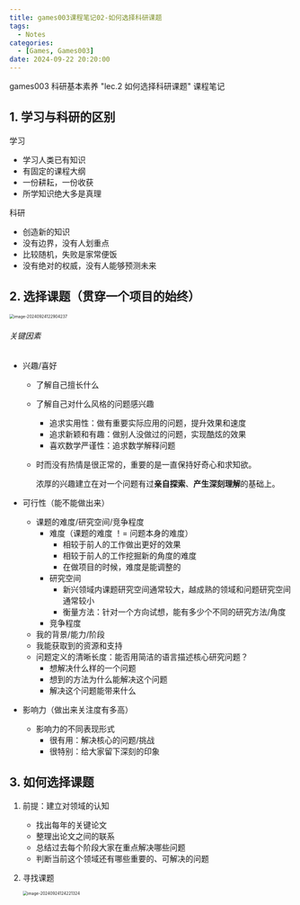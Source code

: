 ```yaml
---
title: games003课程笔记02-如何选择科研课题
tags: 
  - Notes
categories: 
  - [Games, Games003]
date: 2024-09-22 20:20:00
---
```


games003 科研基本素养 "lec.2 如何选择科研课题" 课程笔记

<!-- more -->

## 1. 学习与科研的区别

学习

- 学习人类已有知识
- 有固定的课程大纲
- 一份耕耘，一份收获
- 所学知识绝大多是真理

科研

- 创造新的知识
- 没有边界，没有人划重点
- 比较随机，失败是家常便饭
- 没有绝对的权威，没有人能够预测未来

## 2. 选择课题（贯穿一个项目的始终）

<img src="https://pic-poivre.oss-cn-hangzhou.aliyuncs.com/pics/image-20240924122904237.png" alt="image-20240924122904237" style="zoom:50%;" />

###### 关键因素

- 兴趣/喜好

  - 了解自己擅长什么

  - 了解自己对什么风格的问题感兴趣

    - 追求实用性：做有重要实际应用的问题，提升效果和速度
    - 追求新颖和有趣：做别人没做过的问题，实现酷炫的效果
    - 喜欢数学严谨性：追求数学解释问题

  - 时而没有热情是很正常的，重要的是一直保持好奇心和求知欲。

    浓厚的兴趣建立在对一个问题有过**亲自探索**、**产生深刻理解**的基础上。

- 可行性（能不能做出来）

  - 课题的难度/研究空间/竞争程度
    - 难度（课题的难度 ！= 问题本身的难度）
      - 相较于前人的工作做出更好的效果
      - 相较于前人的工作挖掘新的角度的难度
      - 在做项目的时候，难度是能调整的
    - 研究空间
      - 新兴领域内课题研究空间通常较大，越成熟的领域和问题研究空间通常较小
      - 衡量方法：针对一个方向试想，能有多少个不同的研究方法/角度
    - 竞争程度
  - 我的背景/能力/阶段
  - 我能获取到的资源和支持
  - 问题定义的清晰长度：能否用简洁的语言描述核心研究问题？
    - 想解决什么样的一个问题
    - 想到的方法为什么能解决这个问题
    - 解决这个问题能带来什么

- 影响力（做出来关注度有多高）

  - 影响力的不同表现形式
    - 很有用：解决核心的问题/挑战
    - 很特别：给大家留下深刻的印象

## 3. 如何选择课题

1. 前提：建立对领域的认知

   - 找出每年的关键论文
   - 整理出论文之间的联系
   - 总结过去每个阶段大家在重点解决哪些问题
   - 判断当前这个领域还有哪些重要的、可解决的问题

2. 寻找课题

   <img src="https://pic-poivre.oss-cn-hangzhou.aliyuncs.com/pics/image-20240924124221324.png" alt="image-20240924124221324" style="zoom:50%;" />
